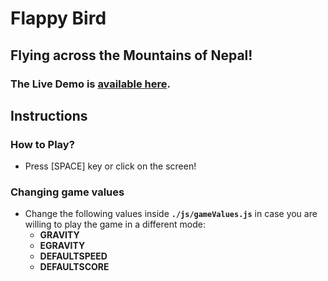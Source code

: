 # Flappy Bird
## Flying across the Mountains of Nepal!

### The Live Demo is [available here](https://whoisbinit.me/LF-Internship-Assignments/JS/Flappy%20Bird/index.html).


## Instructions

### How to Play?

* Press [SPACE] key or click on the screen!


### Changing game values

* Change the following values inside **`./js/gameValues.js`** in case you are willing to play the game in a different mode:
    - **GRAVITY**
    - **EGRAVITY**
    - **DEFAULTSPEED**
    - **DEFAULTSCORE**